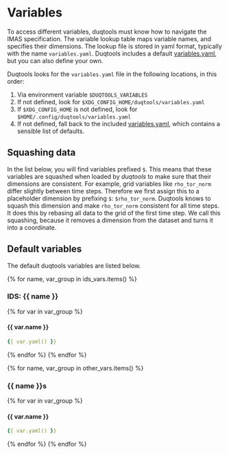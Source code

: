 # Variables

To access different variables, duqtools must know how to navigate the IMAS specification. The variable lookup table maps variable names, and specifies their dimensions. The lookup file is stored in yaml format, typically with the name `variables.yaml`. Duqtools includes a default [variables.yaml](https://github.com/duqtools/duqtools/blob/main/src/duqtools/data/variables.yaml), but you can also define your own.

Duqtools looks for the `variables.yaml` file in the following locations, in this order:

1. Via environment variable `$DUQTOOLS_VARIABLES`
2. If not defined, look for `$XDG_CONFIG_HOME/duqtools/variables.yaml`
3. If `$XDG_CONFIG_HOME` is not defined, look for `$HOME/.config/duqtools/variables.yaml`
4. If not defined, fall back to the included [variables.yaml](https://github.com/duqtools/duqtools/blob/main/src/duqtools/data/variables.yaml), which contains a sensible list of defaults.

## Squashing data

In the list below, you will find variables prefixed `$`. This means that these variables are squashed when loaded by *duqtools* to make sure that their dimensions are consistent. For example, grid variables like `rho_tor_norm` differ slightly between time steps. Therefore we first assign this to a placeholder dimension by prefixing `$`: `$rho_tor_norm`. Duqtools knows to squash this dimension and make `rho_tor_norm` consistent for all time steps. It does this by rebasing all data to the grid of the first time step. We call this squashing, because it removes a dimension from the dataset and turns it into a coordinate.

## Default variables

The default duqtools variables are listed below.

{% for name, var_group in ids_vars.items() %}
### IDS: {{ name }}

{% for var in var_group %}

#### {{ var.name }}
```yaml
{{ var.yaml() }}
```
{% endfor %}
{% endfor %}


{% for name, var_group in other_vars.items() %}
### {{ name }}s

{% for var in var_group %}

#### {{ var.name }}
```yaml
{{ var.yaml() }}
```

{% endfor %}
{% endfor %}

